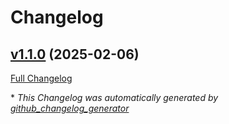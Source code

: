 # Changelog

## [v1.1.0](https://github.com/somaz94/go-git-commit-action/tree/v1.1.0) (2025-02-06)

[Full Changelog](https://github.com/somaz94/go-git-commit-action/compare/v1.0.2...v1.1.0)



\* *This Changelog was automatically generated by [github_changelog_generator](https://github.com/github-changelog-generator/github-changelog-generator)*

